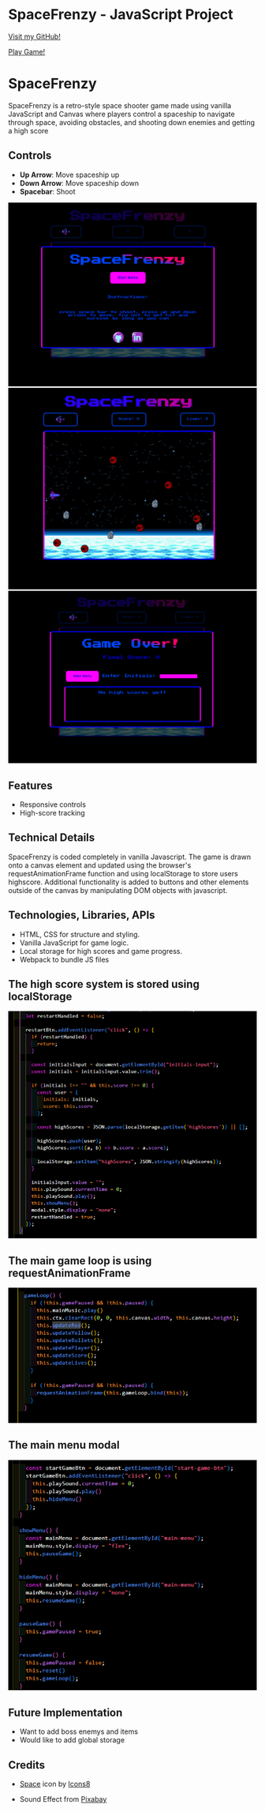 # SpaceFrenzy - JavaScript Project

[Visit my GitHub!](https://github.com/Dominic5591)

[Play Game!](https://dominic5591.github.io/space-frenzy/)


# SpaceFrenzy

SpaceFrenzy is a retro-style space shooter game made using vanilla JavaScript and Canvas where players control a spaceship to navigate through space, avoiding obstacles, and shooting down enemies and getting a high score


## Controls

- **Up Arrow**: Move spaceship up
- **Down Arrow**: Move spaceship down
- **Spacebar**: Shoot

![Alt text](assets/image.png)
![Alt text](assets/image-1.png)
![Alt text](assets/image-2.png)


## Features

- Responsive controls
- High-score tracking

## Technical Details
SpaceFrenzy is coded completely in vanilla Javascript. The game is drawn onto a canvas element and updated using the browser's requestAnimationFrame function and using localStorage to store users highscore. Additional functionality is added to buttons and other elements outside of the canvas by manipulating DOM objects with javascript.


## Technologies, Libraries, APIs

- HTML, CSS for structure and styling.
- Vanilla JavaScript for game logic.
- Local storage for high scores and game progress.
- Webpack to bundle JS files


## The high score system is stored using localStorage

![Alt text](assets/image-3.png)

## The main game loop is using requestAnimationFrame

![Alt text](assets/image-4.png)

## The main menu modal

![Alt text](assets/image-5.png)


## Future Implementation

- Want to add boss enemys and items
- Would like to add global storage


## Credits
- <a target="_blank" href="https://icons8.com/icon/oaQdQ0hfJiHw/galaxy">Space</a> icon by <a target="_blank" href="https://icons8.com">Icons8</a>

- Sound Effect from <a href="https://pixabay.com/?utm_source=link-attribution&utm_medium=referral&utm_campaign=music&utm_content=68698">Pixabay</a>
